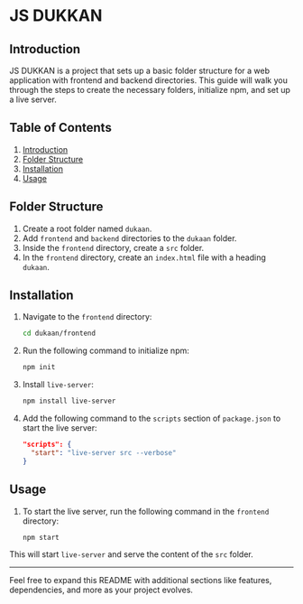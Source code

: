 # JS DUKKAN

## Introduction
JS DUKKAN is a project that sets up a basic folder structure for a web application with frontend and backend directories. This guide will walk you through the steps to create the necessary folders, initialize npm, and set up a live server.

## Table of Contents
1. [Introduction](#introduction)
2. [Folder Structure](#folder-structure)
3. [Installation](#installation)
4. [Usage](#usage)

## Folder Structure
1. Create a root folder named `dukaan`.
2. Add `frontend` and `backend` directories to the `dukaan` folder.
3. Inside the `frontend` directory, create a `src` folder.
4. In the `frontend` directory, create an `index.html` file with a heading `dukaan`.

## Installation
1. Navigate to the `frontend` directory:
    ```sh
    cd dukaan/frontend
    ```
2. Run the following command to initialize npm:
    ```sh
    npm init
    ```
3. Install `live-server`:
    ```sh
    npm install live-server
    ```
4. Add the following command to the `scripts` section of `package.json` to start the live server:
    ```json
    "scripts": {
      "start": "live-server src --verbose"
    }
    ```

## Usage
1. To start the live server, run the following command in the `frontend` directory:
    ```sh
    npm start
    ```
This will start `live-server` and serve the content of the `src` folder.

---

Feel free to expand this README with additional sections like features, dependencies, and more as your project evolves.

